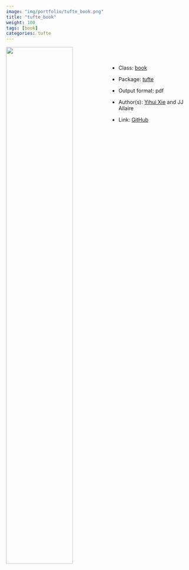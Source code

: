 ```yaml
---
image: "img/portfolio/tufte_book.png"
title: "tufte_book"
weight: 100
tags: [book]
categories: tufte
---
```




<!--more-->

<p><a href="../../img/portfolio/tufte_book.png"><img class = "jf-image-shadow" src="../../img/portfolio/tufte_book.png" width="60%"  align="left"></a></p>

<br><br>

- Class: [book](../../tags/book)
- Package: [tufte](tufte)
- Output format: pdf

- Author(s): [Yihui Xie](https://yihui.org/) and JJ Allaire
- Link: [GitHub](https://github.com/rstudio/tufte)


